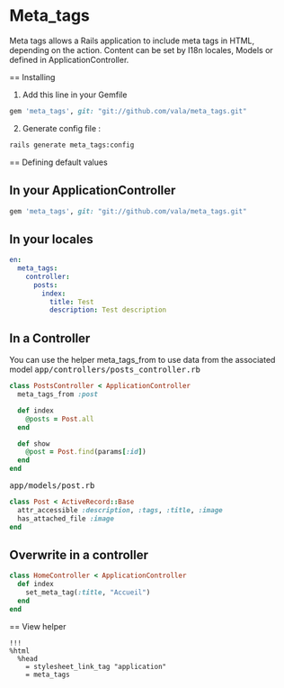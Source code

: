 # Meta_tags

Meta tags allows a Rails application to include meta tags in HTML, depending on the action. Content can be set by I18n locales, Models or defined in ApplicationController.

== Installing

1. Add this line in your Gemfile
```ruby
gem 'meta_tags', git: "git://github.com/vala/meta_tags.git"
```

2. Generate config file :
```bash
rails generate meta_tags:config
```

== Defining default values
## In your ApplicationController
```ruby
gem 'meta_tags', git: "git://github.com/vala/meta_tags.git"
```

## In your locales
```yaml
en:
  meta_tags: 
    controller:
      posts: 
        index: 
          title: Test
          description: Test description
```

## In a Controller
You can use the helper meta_tags_from to use data from the associated model
<tt>app/controllers/posts_controller.rb</tt>
```ruby
class PostsController < ApplicationController
  meta_tags_from :post

  def index
    @posts = Post.all
  end

  def show
    @post = Post.find(params[:id])
  end
end
```

<tt>app/models/post.rb</tt>
```ruby
class Post < ActiveRecord::Base
  attr_accessible :description, :tags, :title, :image
  has_attached_file :image
end
```

## Overwrite in a controller
```ruby
class HomeController < ApplicationController
  def index
    set_meta_tag(:title, "Accueil")
  end
end
```

== View helper
```haml
!!!
%html
  %head
    = stylesheet_link_tag "application"
    = meta_tags
```
